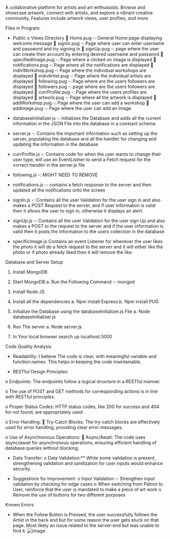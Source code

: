 A collaborative platform for artists and art enthusiasts. Browse and showcase artwork, connect with artists, and explore a vibrant creative community. Features include artwork views, user profiles, and more.

Files in Program: 

-	Public 
o	Views Directory
	Home.pug -: General Home page displaying welcome message
	signIn.pug -: Page where user can enter username and password and try signing in
	signUp.pug -: page where the user can create their account by entering desired username and password
	specifiedImage.pug -: Page where a clicked on image is displayed
	notifications.pug -: Page where all the notifications are displayed
	indivWorkshop.pug -: Page where the individual workshops are displayed
	indivArtist.pug -: Page where the individual artists are displayed
	following.pug -: Page where are the users followers are displayed
	followers.pug -: page where are the users followers are displayed
	currProfile.pug -: Page where the users profiles are displayed
	artwork.pug -: Page where all the artwork is displayed
	addWorkshop.pug -: Page where the user can add a workshop 
	addImage.pug -: Page where the user can add an Image

-	databaseInitializer.js -: Initializes the Database and adds all the current information in the JSON File into the database in a constant schema

-	server.js -: Contains the important information such as setting up the server, populating the database and all the handler for changing and updating the information in the database

-	currProfile.js -: Contains code for when the user wants to change their user type, will use an EventListner to send a Fetch request for the correct handler in the server.js file


-	following.js -: MIGHT NEED TO REMOVE

-	notifications.js -: contains a fetch response to the server and then updated all the notifications onto the screen 

-	signIn.js -: Contains all the user Validation for the user sign in and also makes a POST Request to the server, and if user information is valid then it allows the user to sign in, otherwise it displays an alert. 

-	signUp.js -: Contains all the user Validation for the user sign Up and also makes a POST to the request to the server and if the user information is valid then it posts the information to the users collection in the database 

-	specificImage.js Contains an event Listener for whenever the user likes the photo it will do a fetch request to the server and it will either like the photo or if photo already liked then it will remove the like. 



Database and Server Setup

1.	Install MongoDB 
2.	Start MongoDB 
a.	Run the Following Command -: mongod 

3.	Install Node JS
4.	Install all the dependencies 
a.	Npm install Express
b.	Npm install PUG 

5.	Initialize the Database using the databaseInitializer.js File 
a.	Node databaseInitializer.js

6.	Run The server
a.	Node server.js

7.	In Your local browser search up localhost:3000



Code Quality Analysis 

-	 Readability: I believe The code is clear, with meaningful variable and function names. This helps in keeping the code maintainable.

-	RESTful Design Principles:

o	Endpoints: The endpoints follow a logical structure 	in a RESTful manner.

o	The use of POST and GET methods for corresponding actions is in line with RESTful principles.

o	Proper Status Codes: HTTP status codes, like 200 for success and 404 for not found, are appropriately used.

o	Error Handling:
	Try-Catch Blocks: The try-catch blocks are effectively used for error handling, providing clear error messages.

o	Use of Asynchronous Operations:
	Async/Await: The code uses async/await for asynchronous operations, ensuring efficient handling of database queries without blocking.

-	Data Transfer:
o	Data Validation:** While some validation is present, strengthening validation and sanitization for user inputs would enhance security.

-	Suggestions for Improvement:
o	Input Validation -: Strengthen input validation  by checking for edge cases
o	When switching from Patron to User, reinforce that the user is mandated to make a piece of art work
o	Remove the use of buttons for two different purposes 


Known Errors
-	When the Follow Button is Pressed, the user successfully follows the Artist in the back end but for some reason the user gets stuck on that page. Most likely an issue related to the server-end but was unable to find it. 
![image](https://github.com/omerty/ArtHub/assets/37318437/11d9f46e-e61c-4cea-8692-d184aca1dc7a)
